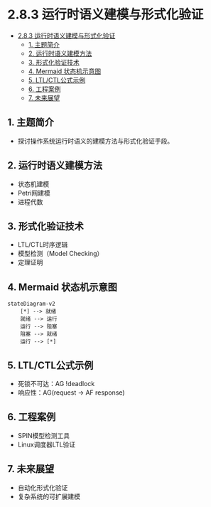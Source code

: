 # 2.8.3 运行时语义建模与形式化验证


<!-- TOC START -->

- [2.8.3 运行时语义建模与形式化验证](#283-运行时语义建模与形式化验证)
  - [1. 主题简介](#1-主题简介)
  - [2. 运行时语义建模方法](#2-运行时语义建模方法)
  - [3. 形式化验证技术](#3-形式化验证技术)
  - [4. Mermaid 状态机示意图](#4-mermaid-状态机示意图)
  - [5. LTL/CTL公式示例](#5-ltlctl公式示例)
  - [6. 工程案例](#6-工程案例)
  - [7. 未来展望](#7-未来展望)

<!-- TOC END -->

## 1. 主题简介

- 探讨操作系统运行时语义的建模方法与形式化验证手段。

## 2. 运行时语义建模方法

- 状态机建模
- Petri网建模
- 进程代数

## 3. 形式化验证技术

- LTL/CTL时序逻辑
- 模型检测（Model Checking）
- 定理证明

## 4. Mermaid 状态机示意图

```mermaid
stateDiagram-v2
    [*] --> 就绪
    就绪 --> 运行
    运行 --> 阻塞
    阻塞 --> 就绪
    运行 --> [*]
```

## 5. LTL/CTL公式示例

- 死锁不可达：AG !deadlock
- 响应性：AG(request -> AF response)

## 6. 工程案例

- SPIN模型检测工具
- Linux调度器LTL验证

## 7. 未来展望

- 自动化形式化验证
- 复杂系统的可扩展建模
